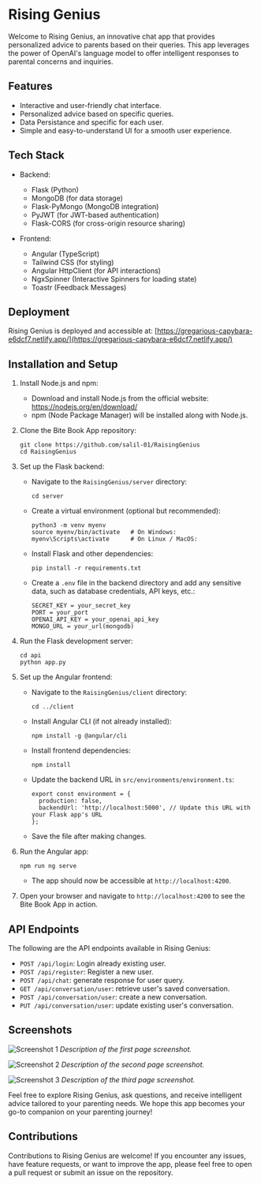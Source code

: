 # Rising Genius

Welcome to Rising Genius, an innovative chat app that provides personalized advice to parents based on their queries. This app leverages the power of OpenAI's language model to offer intelligent responses to parental concerns and inquiries.

## Features

- Interactive and user-friendly chat interface.
- Personalized advice based on specific queries.
- Data Persistance and specific for each user.
- Simple and easy-to-understand UI for a smooth user experience.

## Tech Stack

- Backend:
  - Flask (Python)
  - MongoDB (for data storage)
  - Flask-PyMongo (MongoDB integration)
  - PyJWT (for JWT-based authentication)
  - Flask-CORS (for cross-origin resource sharing)

- Frontend:
  - Angular (TypeScript)
  - Tailwind CSS (for styling)
  - Angular HttpClient (for API interactions)
  - NgxSpinner (Interactive Spinners for loading state)
  - Toastr (Feedback Messages)

## Deployment

Rising Genius is deployed and accessible at: [https://gregarious-capybara-e6dcf7.netlify.app/](https://gregarious-capybara-e6dcf7.netlify.app/)


## Installation and Setup

1. Install Node.js and npm:

   - Download and install Node.js from the official website: https://nodejs.org/en/download/
   - npm (Node Package Manager) will be installed along with Node.js.

2. Clone the Bite Book App repository:

   ```
   git clone https://github.com/salil-01/RaisingGenius
   cd RaisingGenius
   ```

3. Set up the Flask backend:

   - Navigate to the `RaisingGenius/server` directory:
     ```
     cd server
     ```
   - Create a virtual environment (optional but recommended):
     ```
     python3 -m venv myenv
     source myenv/bin/activate   # On Windows:
     myenv\Scripts\activate      # On Linux / MacOS:
     ```
   - Install Flask and other dependencies:
     ```
     pip install -r requirements.txt
     ```
   - Create a `.env` file in the backend directory and add any sensitive data, such as database credentials, API keys, etc.:
     ```
     SECRET_KEY = your_secret_key
     PORT = your_port
     OPENAI_API_KEY = your_openai_api_key
     MONGO_URL = your_url(mongodb)
     ```

4. Run the Flask development server:

   ```
   cd api
   python app.py
   ```

5. Set up the Angular frontend:

   - Navigate to the `RaisingGenius/client` directory:
     ```
     cd ../client
     ```
   - Install Angular CLI (if not already installed):
     ```
     npm install -g @angular/cli
     ```
   - Install frontend dependencies:
     ```
     npm install
     ```
   - Update the backend URL in `src/environments/environment.ts`:
     ```
     export const environment = {
       production: false,
       backendUrl: 'http://localhost:5000', // Update this URL with your Flask app's URL
     };
     ```
   - Save the file after making changes.

6. Run the Angular app:

   ```
   npm run ng serve
   ```

   - The app should now be accessible at `http://localhost:4200`.

7. Open your browser and navigate to `http://localhost:4200` to see the Bite Book App in action.

## API Endpoints

The following are the API endpoints available in Rising Genius:

- `POST /api/login`: Login already existing user.
- `POST /api/register`: Register a new user.
- `POST /api/chat`: generate response for user query.
- `GET /api/conversation/user`: retrieve user's saved conversation.
- `POST /api/conversation/user`: create a new conversation.
- `PUT /api/conversation/user`: update existing user's conversation.



## Screenshots

![Screenshot 1](./path/to/screenshot1.png)
*Description of the first page screenshot.*

![Screenshot 2](./path/to/screenshot2.png)
*Description of the second page screenshot.*

![Screenshot 3](./path/to/screenshot3.png)
*Description of the third page screenshot.*

Feel free to explore Rising Genius, ask questions, and receive intelligent advice tailored to your parenting needs. We hope this app becomes your go-to companion on your parenting journey!

## Contributions

Contributions to Rising Genius are welcome! If you encounter any issues, have feature requests, or want to improve the app, please feel free to open a pull request or submit an issue on the repository.
